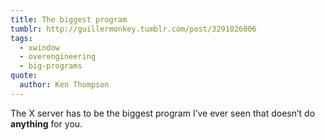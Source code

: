 ```yaml
---
title: The biggest program
tumblr: http://guillermonkey.tumblr.com/post/3291026006
tags:
  - xwindow
  - overengineering
  - big-programs
quote:
  author: Ken Thompson
---
```


The X server has to be the biggest program I’ve ever seen that doesn’t do **anything** for you.
